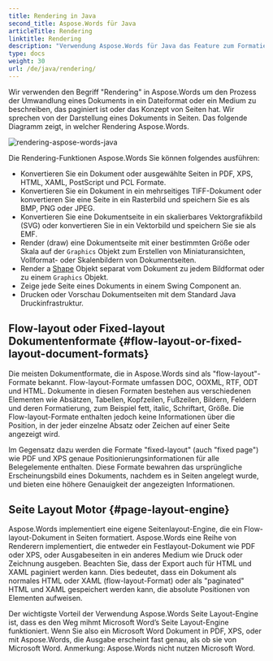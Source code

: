 ```yaml
---
title: Rendering in Java
second_title: Aspose.Words für Java
articleTitle: Rendering
linktitle: Rendering
description: "Verwendung Aspose.Words für Java das Feature zum Formatieren eines Flow-layout-Dokuments in Seiten und Konvertieren eines solchen Dokuments oder ausgewählter Seiten in ein anderes Dokument (PDF, HTML, XPS, etc.) oder Bildformate (TIFF, PNG, SVG, etc.) zum Betrachten, Weiterumwandeln oder Bedrucken."
type: docs
weight: 30
url: /de/java/rendering/
---
```


Wir verwenden den Begriff "Rendering" in Aspose.Words um den Prozess der Umwandlung eines Dokuments in ein Dateiformat oder ein Medium zu beschreiben, das paginiert ist oder das Konzept von Seiten hat. Wir sprechen von der Darstellung eines Dokuments in Seiten. Das folgende Diagramm zeigt, in welcher Rendering Aspose.Words.

![rendering-aspose-words-java](/words/java/rendering/rendering-1.png)

Die Rendering-Funktionen Aspose.Words Sie können folgendes ausführen:

- Konvertieren Sie ein Dokument oder ausgewählte Seiten in PDF, XPS, HTML, XAML, PostScript und PCL Formate.
- Konvertieren Sie ein Dokument in ein mehrseitiges TIFF-Dokument oder konvertieren Sie eine Seite in ein Rasterbild und speichern Sie es als BMP, PNG oder JPEG.
- Konvertieren Sie eine Dokumentseite in ein skalierbares Vektorgrafikbild (SVG) oder konvertieren Sie in ein Vektorbild und speichern Sie sie als EMF.
- Render (draw) eine Dokumentseite mit einer bestimmten Größe oder Skala auf der `Graphics` Objekt zum Erstellen von Miniaturansichten, Vollformat- oder Skalenbildern von Dokumentseiten.
- Render a [Shape](https://reference.aspose.com/words/java/com.aspose.words/shape/) Objekt separat vom Dokument zu jedem Bildformat oder zu einem `Graphics` Objekt.
- Zeige jede Seite eines Dokuments in einem Swing Component an.
- Drucken oder Vorschau Dokumentseiten mit dem Standard Java Druckinfrastruktur.

## Flow-layout oder Fixed-layout Dokumentenformate {#flow-layout-or-fixed-layout-document-formats}

Die meisten Dokumentformate, die in Aspose.Words sind als "flow-layout"-Formate bekannt. Flow-layout-Formate umfassen DOC, OOXML, RTF, ODT und HTML. Dokumente in diesen Formaten bestehen aus verschiedenen Elementen wie Absätzen, Tabellen, Kopfzeilen, Fußzeilen, Bildern, Feldern und deren Formatierung, zum Beispiel fett, italic, Schriftart, Größe. Die Flow-layout-Formate enthalten jedoch keine Informationen über die Position, in der jeder einzelne Absatz oder Zeichen auf einer Seite angezeigt wird.

Im Gegensatz dazu werden die Formate "fixed-layout" (auch "fixed page") wie PDF und XPS genaue Positionierungsinformationen für alle Belegelemente enthalten. Diese Formate bewahren das ursprüngliche Erscheinungsbild eines Dokuments, nachdem es in Seiten angelegt wurde, und bieten eine höhere Genauigkeit der angezeigten Informationen.

## Seite Layout Motor {#page-layout-engine}

Aspose.Words implementiert eine eigene Seitenlayout-Engine, die ein Flow-layout-Dokument in Seiten formatiert. Aspose.Words eine Reihe von Renderern implementiert, die entweder ein Festlayout-Dokument wie PDF oder XPS, oder Ausgabeseiten in ein anderes Medium wie Druck oder Zeichnung ausgeben. Beachten Sie, dass der Export auch für HTML und XAML paginiert werden kann. Dies bedeutet, dass ein Dokument als normales HTML oder XAML (flow-layout-Format) oder als "paginated" HTML und XAML gespeichert werden kann, die absolute Positionen von Elementen aufweisen.

Der wichtigste Vorteil der Verwendung Aspose.Words Seite Layout-Engine ist, dass es den Weg mihmt Microsoft Word’s Seite Layout-Engine funktioniert. Wenn Sie also ein Microsoft Word Dokument in PDF, XPS, oder mit Aspose.Words, die Ausgabe erscheint fast genau, als ob sie von Microsoft Word. Anmerkung: Aspose.Words nicht nutzen Microsoft Word.
